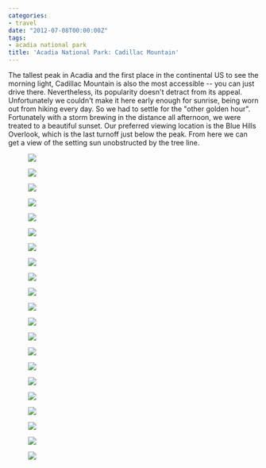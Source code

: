 ```yaml
---
categories:
- travel
date: "2012-07-08T00:00:00Z"
tags:
- acadia national park
title: 'Acadia National Park: Cadillac Mountain'
---
```

The tallest peak in Acadia and the first place in the continental US to see the morning light, Cadillac Mountain is also the most accessible -- you can just drive there.  Nevertheless, its popularity doesn't detract from its appeal.  Unfortunately we couldn't make it here early enough for sunrise, being worn out from hiking every day. So we had to settle for the "other golden hour".  Fortunately with a storm brewing in the distance all afternoon, we were treated to a beautiful sunset.  Our preferred viewing location is the Blue Hills Overlook, which is the last turnoff just below the peak. From here we can get a view of the setting sun unobstructed by the tree line.


<figure>
  <img src="http://yentran.isamonkey.org/gallery/acadia-cadillac/dsc_5356.jpg" />
</figure>
<figure>
  <img src="http://yentran.isamonkey.org/gallery/acadia-cadillac/dsc_5358.jpg" />
</figure>
<figure>
  <img src="http://yentran.isamonkey.org/gallery/acadia-cadillac/dsc_5369.jpg" />
</figure>
<figure>
  <img src="http://yentran.isamonkey.org/gallery/acadia-cadillac/dsc_5376.jpg" />
</figure>
<figure>
  <img src="http://yentran.isamonkey.org/gallery/acadia-cadillac/dsc_5377.jpg" />
</figure>
<figure>
  <img src="http://yentran.isamonkey.org/gallery/acadia-cadillac/dsc_5384.jpg" />
</figure>
<figure>
  <img src="http://yentran.isamonkey.org/gallery/acadia-cadillac/dsc_5387.jpg" />
</figure>
<figure>
  <img src="http://yentran.isamonkey.org/gallery/acadia-cadillac/dsc_5389.jpg" />
</figure>
<figure>
  <img src="http://yentran.isamonkey.org/gallery/acadia-cadillac/dsc_5397.jpg" />
</figure>
<figure>
  <img src="http://yentran.isamonkey.org/gallery/acadia-cadillac/dsc_5404.jpg" />
</figure>
<figure>
  <img src="http://yentran.isamonkey.org/gallery/acadia-cadillac/dsc_5410.jpg" />
</figure>
<figure>
  <img src="http://yentran.isamonkey.org/gallery/acadia-cadillac/dsc_5416.jpg" />
</figure>
<figure>
  <img src="http://yentran.isamonkey.org/gallery/acadia-cadillac/dsc_5420.jpg" />
</figure>
<figure>
  <img src="http://yentran.isamonkey.org/gallery/acadia-cadillac/dsc_5427.jpg" />
</figure>
<figure>
  <img src="http://yentran.isamonkey.org/gallery/acadia-cadillac/dsc_5430.jpg" />
</figure>
<figure>
  <img src="http://yentran.isamonkey.org/gallery/acadia-cadillac/dsc_5916.jpg" />
</figure>
<figure>
  <img src="http://yentran.isamonkey.org/gallery/acadia-cadillac/dsc_5918.jpg" />
</figure>
<figure>
  <img src="http://yentran.isamonkey.org/gallery/acadia-cadillac/dsc_5936.jpg" />
</figure>
<figure>
  <img src="http://yentran.isamonkey.org/gallery/acadia-cadillac/dsc_5946.jpg" />
</figure>
<figure>
  <img src="http://yentran.isamonkey.org/gallery/acadia-cadillac/dsc_5957.jpg" />
</figure>
<figure>
  <img src="http://yentran.isamonkey.org/gallery/acadia-cadillac/dsc_5966.jpg" />
</figure>